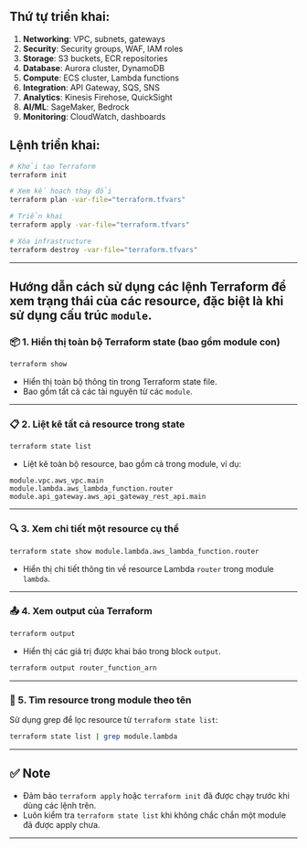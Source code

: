 ## Thứ tự triển khai:

1. **Networking**: VPC, subnets, gateways
2. **Security**: Security groups, WAF, IAM roles
3. **Storage**: S3 buckets, ECR repositories
4. **Database**: Aurora cluster, DynamoDB
5. **Compute**: ECS cluster, Lambda functions
6. **Integration**: API Gateway, SQS, SNS
7. **Analytics**: Kinesis Firehose, QuickSight
8. **AI/ML**: SageMaker, Bedrock
9. **Monitoring**: CloudWatch, dashboards

## Lệnh triển khai:

```bash
# Khởi tạo Terraform
terraform init

# Xem kế hoạch thay đổi
terraform plan -var-file="terraform.tfvars"

# Triển khai
terraform apply -var-file="terraform.tfvars"

# Xóa infrastructure
terraform destroy -var-file="terraform.tfvars"
```
---
Hướng dẫn cách sử dụng các lệnh Terraform để xem trạng thái của các resource, đặc biệt là khi sử dụng cấu trúc `module`.
---
### 📦 1. Hiển thị toàn bộ Terraform state (bao gồm module con)

```bash
terraform show
```

* Hiển thị toàn bộ thông tin trong Terraform state file.
* Bao gồm tất cả các tài nguyên từ các `module`.
---
### 📋 2. Liệt kê tất cả resource trong state

```bash
terraform state list
```

* Liệt kê toàn bộ resource, bao gồm cả trong module, ví dụ:

```
module.vpc.aws_vpc.main
module.lambda.aws_lambda_function.router
module.api_gateway.aws_api_gateway_rest_api.main
```
---

### 🔍 3. Xem chi tiết một resource cụ thể

```bash
terraform state show module.lambda.aws_lambda_function.router
```
* Hiển thị chi tiết thông tin về resource Lambda `router` trong module `lambda`.
---

### 📤 4. Xem output của Terraform

```bash
terraform output
```
* Hiển thị các giá trị được khai báo trong block `output`.

```bash
terraform output router_function_arn
```
---

### 🔎 5. Tìm resource trong module theo tên

Sử dụng grep để lọc resource từ `terraform state list`:

```bash
terraform state list | grep module.lambda
```
---

## ✅ Note 

* Đảm bảo `terraform apply` hoặc `terraform init` đã được chạy trước khi dùng các lệnh trên.
* Luôn kiểm tra `terraform state list` khi không chắc chắn một module đã được apply chưa.
---


